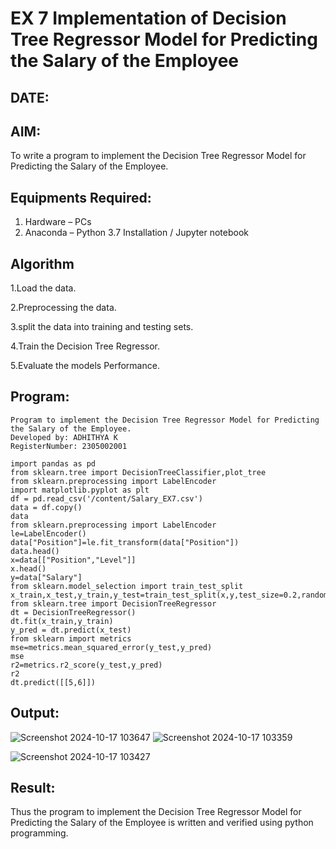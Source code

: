 # EX 7 Implementation of Decision Tree Regressor Model for Predicting the Salary of the Employee
## DATE:
## AIM:
To write a program to implement the Decision Tree Regressor Model for Predicting the Salary of the Employee.

## Equipments Required:
1. Hardware – PCs
2. Anaconda – Python 3.7 Installation / Jupyter notebook

## Algorithm
1.Load the data.

2.Preprocessing the data.

3.split the data into training and testing sets.

4.Train the Decision Tree Regressor.

5.Evaluate the models Performance. 


## Program:
```
Program to implement the Decision Tree Regressor Model for Predicting the Salary of the Employee.
Developed by: ADHITHYA K
RegisterNumber: 2305002001

import pandas as pd
from sklearn.tree import DecisionTreeClassifier,plot_tree
from sklearn.preprocessing import LabelEncoder
import matplotlib.pyplot as plt
df = pd.read_csv('/content/Salary_EX7.csv')
data = df.copy()
data
from sklearn.preprocessing import LabelEncoder
le=LabelEncoder()
data["Position"]=le.fit_transform(data["Position"])
data.head()
x=data[["Position","Level"]]
x.head()
y=data["Salary"]
from sklearn.model_selection import train_test_split
x_train,x_test,y_train,y_test=train_test_split(x,y,test_size=0.2,random_state=2)
from sklearn.tree import DecisionTreeRegressor
dt = DecisionTreeRegressor()
dt.fit(x_train,y_train)
y_pred = dt.predict(x_test)
from sklearn import metrics
mse=metrics.mean_squared_error(y_test,y_pred)
mse
r2=metrics.r2_score(y_test,y_pred)
r2
dt.predict([[5,6]])

```

## Output:
![Screenshot 2024-10-17 103647](https://github.com/user-attachments/assets/4e211138-0aec-413a-af80-7614145f150d)
![Screenshot 2024-10-17 103359](https://github.com/user-attachments/assets/e65374a7-b546-4ce8-ac37-3bb633254a04)<p>
![Screenshot 2024-10-17 103427](https://github.com/user-attachments/assets/2ff52bae-b1d8-4337-a5df-9d81a0f05f36)


## Result:
Thus the program to implement the Decision Tree Regressor Model for Predicting the Salary of the Employee is written and verified using python programming.
